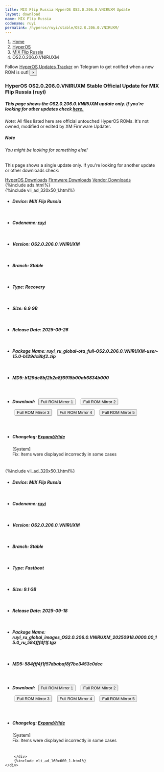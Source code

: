 ```yaml
---
title: MIX Flip Russia HyperOS OS2.0.206.0.VNIRUXM Update
layout: download
name: MIX Flip Russia
codename: ruyi
permalink: /hyperos/ruyi/stable/OS2.0.206.0.VNIRUXM/
---
```

<nav aria-label="breadcrumb">
    <ol class="breadcrumb">
        <li class="breadcrumb-item"><a href="/">Home</a></li>
        <li class="breadcrumb-item"><a href="/hyperos/">HyperOS</a></li>
        <li class="breadcrumb-item"><a href="/hyperos/ruyi/">MIX Flip Russia</a></li>
        <li class="breadcrumb-item active" aria-current="page">OS2.0.206.0.VNIRUXM</li>
    </ol>
</nav>
<div class="alert alert-primary alert-dismissible fade show" role="alert">
    Follow <a href="https://t.me/MIUIUpdatesTracker" class="alert-link">HyperOS Updates Tracker</a> on Telegram to get
    notified when a new ROM is out!
    <button type="button" class="close" data-dismiss="alert" aria-label="Close">
        <span aria-hidden="true">&times;</span>
    </button>
</div>
<div class="col-12 mx-auto">
    <h3 class="title bg-light p-2 rounded">HyperOS OS2.0.206.0.VNIRUXM Stable Official Update for MIX Flip Russia (ruyi)</h3>
    <h5>This page shows the OS2.0.206.0.VNIRUXM update only. If you're looking for other updates check
        <a href="/hyperos/ruyi/">here.</a></h5>
    <p><i>Note: </i>All files listed here are official untouched HyperOS ROMs.
        It's not owned, modified or edited by XM Firmware Updater.</p>
    <div class="card">
        <div class="card-body">
            <h5 class="card-title">Note</h5>
            <h6 class="card-subtitle mb-2 text-muted">You might be looking for something else!</h6>
            <p class="card-text">This page shows a single update only.
                If you're looking for another update or other downloads check:</p>
            <a href="/hyperos/" class="card-link">HyperOS Downloads</a>
            <a href="/firmware/" class="card-link">Firmware Downloads</a>
            <a href="/vendor/" class="card-link">Vendor Downloads</a>
        </div>
    </div>
    {%include ads.html%}
    <div class="row justify-content-center">
        <div class="col-10" id="downloads">
                    <div class="card card-body">
            {%include vli_ad_320x50_1.html%}
            <ul class="list-unstyled">
                <li style="padding-bottom: 10px;">
                    <h5><b>Device: </b>MIX Flip Russia</h5>
                </li>
                <li style="padding-bottom: 10px;">
                    <h5><b>Codename: </b> <a href="/hyperos/ruyi/" target="_blank">ruyi</a> </h5>
                </li>
                <li style="padding-bottom: 10px;">
                    <h5><b>Version: </b>OS2.0.206.0.VNIRUXM</h5>
                </li>
                <li style="padding-bottom: 10px;">
                    <h5><b>Branch: </b>Stable</h5>
                </li>
                <li style="padding-bottom: 10px;">
                    <h5><b>Type: </b>Recovery</h5>
                </li>
                <li style="padding-bottom: 10px;">
                    <h5><b>Size: </b>6.9 GB</h5>
                </li>
                <li style="padding-bottom: 10px;">
                    <h5><b>Release Date: </b>2025-09-26</h5>
                </li>
                <li style="padding-bottom: 10px;">
                    <h5><b>Package Name: </b><span id="filename" class="text-dark">ruyi_ru_global-ota_full-OS2.0.206.0.VNIRUXM-user-15.0-b129dc8bf2.zip</span></h5>
                </li>
                <li style="padding-bottom: 10px;">
                    <h5><b>MD5: </b><span id="md5" class="text-muted">b129dc8bf2b2a8f6915b00ab6834b000</span></h5>
                </li>
                <li style="padding-bottom: 10px;">
                    <h5><b>Download: </b> <button type="button" id="download" class="btn btn-primary" style="margin: 7px;" onclick="window.open('https://cdnorg.d.miui.com/OS2.0.206.0.VNIRUXM/ruyi_ru_global-ota_full-OS2.0.206.0.VNIRUXM-user-15.0-b129dc8bf2.zip', '_blank');"><i class="fa fa-download"></i> Full ROM Mirror 1</button> <button type="button" id="download" class="btn btn-primary" style="margin: 7px;" onclick="window.open('https://bkt-sgp-miui-ota-update-alisgp.oss-ap-southeast-1.aliyuncs.com/OS2.0.206.0.VNIRUXM/ruyi_ru_global-ota_full-OS2.0.206.0.VNIRUXM-user-15.0-b129dc8bf2.zip', '_blank');"><i class="fa fa-download"></i> Full ROM Mirror 2</button> <button type="button" id="download" class="btn btn-primary" style="margin: 7px;" onclick="window.open('https://bn.d.miui.com/OS2.0.206.0.VNIRUXM/ruyi_ru_global-ota_full-OS2.0.206.0.VNIRUXM-user-15.0-b129dc8bf2.zip', '_blank');"><i class="fa fa-download"></i> Full ROM Mirror 3</button> <button type="button" id="download" class="btn btn-primary" style="margin: 7px;" onclick="window.open('https://bigota.d.miui.com/OS2.0.206.0.VNIRUXM/ruyi_ru_global-ota_full-OS2.0.206.0.VNIRUXM-user-15.0-b129dc8bf2.zip', '_blank');"><i class="fa fa-download"></i> Full ROM Mirror 4</button> <button type="button" id="download" class="btn btn-primary" style="margin: 7px;" onclick="window.open('https://hugeota.d.miui.com/OS2.0.206.0.VNIRUXM/ruyi_ru_global-ota_full-OS2.0.206.0.VNIRUXM-user-15.0-b129dc8bf2.zip', '_blank');"><i class="fa fa-download"></i> Full ROM Mirror 5</button></h5>
                </li>
                <li style="padding-bottom: 10px;">
                    <h5><b>Changelog: </b><a href="#ruyi_1_changelog" data-toggle="collapse" role="button"
                            aria-expanded="false" aria-controls="ruyi_1_changelog"> <i class="fa fa-arrow-down"
                                aria-hidden="true"></i> Expand/Hide</a></h5>
                    <div class="collapse" id="ruyi_1_changelog">
                        <p id="changelog_text">[System]<br>Fix: Items were displayed incorrectly in some cases</p>
                    </div>
                </li>
            </ul>
        </div>
        <div class="card card-body">
            {%include vli_ad_320x50_1.html%}
            <ul class="list-unstyled">
                <li style="padding-bottom: 10px;">
                    <h5><b>Device: </b>MIX Flip Russia</h5>
                </li>
                <li style="padding-bottom: 10px;">
                    <h5><b>Codename: </b> <a href="/hyperos/ruyi/" target="_blank">ruyi</a> </h5>
                </li>
                <li style="padding-bottom: 10px;">
                    <h5><b>Version: </b>OS2.0.206.0.VNIRUXM</h5>
                </li>
                <li style="padding-bottom: 10px;">
                    <h5><b>Branch: </b>Stable</h5>
                </li>
                <li style="padding-bottom: 10px;">
                    <h5><b>Type: </b>Fastboot</h5>
                </li>
                <li style="padding-bottom: 10px;">
                    <h5><b>Size: </b>9.1 GB</h5>
                </li>
                <li style="padding-bottom: 10px;">
                    <h5><b>Release Date: </b>2025-09-18</h5>
                </li>
                <li style="padding-bottom: 10px;">
                    <h5><b>Package Name: </b><span id="filename" class="text-dark">ruyi_ru_global_images_OS2.0.206.0.VNIRUXM_20250918.0000.00_15.0_ru_584fff4f1f.tgz</span></h5>
                </li>
                <li style="padding-bottom: 10px;">
                    <h5><b>MD5: </b><span id="md5" class="text-muted">584fff4f1f57dbabaf8f7be3453c0dcc</span></h5>
                </li>
                <li style="padding-bottom: 10px;">
                    <h5><b>Download: </b> <button type="button" id="download" class="btn btn-primary" style="margin: 7px;" onclick="window.open('https://cdnorg.d.miui.com/OS2.0.206.0.VNIRUXM/ruyi_ru_global_images_OS2.0.206.0.VNIRUXM_20250918.0000.00_15.0_ru_584fff4f1f.tgz', '_blank');"><i class="fa fa-download"></i> Full ROM Mirror 1</button> <button type="button" id="download" class="btn btn-primary" style="margin: 7px;" onclick="window.open('https://bkt-sgp-miui-ota-update-alisgp.oss-ap-southeast-1.aliyuncs.com/OS2.0.206.0.VNIRUXM/ruyi_ru_global_images_OS2.0.206.0.VNIRUXM_20250918.0000.00_15.0_ru_584fff4f1f.tgz', '_blank');"><i class="fa fa-download"></i> Full ROM Mirror 2</button> <button type="button" id="download" class="btn btn-primary" style="margin: 7px;" onclick="window.open('https://bn.d.miui.com/OS2.0.206.0.VNIRUXM/ruyi_ru_global_images_OS2.0.206.0.VNIRUXM_20250918.0000.00_15.0_ru_584fff4f1f.tgz', '_blank');"><i class="fa fa-download"></i> Full ROM Mirror 3</button> <button type="button" id="download" class="btn btn-primary" style="margin: 7px;" onclick="window.open('https://bigota.d.miui.com/OS2.0.206.0.VNIRUXM/ruyi_ru_global_images_OS2.0.206.0.VNIRUXM_20250918.0000.00_15.0_ru_584fff4f1f.tgz', '_blank');"><i class="fa fa-download"></i> Full ROM Mirror 4</button> <button type="button" id="download" class="btn btn-primary" style="margin: 7px;" onclick="window.open('https://hugeota.d.miui.com/OS2.0.206.0.VNIRUXM/ruyi_ru_global_images_OS2.0.206.0.VNIRUXM_20250918.0000.00_15.0_ru_584fff4f1f.tgz', '_blank');"><i class="fa fa-download"></i> Full ROM Mirror 5</button></h5>
                </li>
                <li style="padding-bottom: 10px;">
                    <h5><b>Changelog: </b><a href="#ruyi_2_changelog" data-toggle="collapse" role="button"
                            aria-expanded="false" aria-controls="ruyi_2_changelog"> <i class="fa fa-arrow-down"
                                aria-hidden="true"></i> Expand/Hide</a></h5>
                    <div class="collapse" id="ruyi_2_changelog">
                        <p id="changelog_text">[System]<br>Fix: Items were displayed incorrectly in some cases</p>
                    </div>
                </li>
            </ul>
        </div>

        </div>
        {%include vli_ad_160x600_1.html%}
    </div>
</div>
